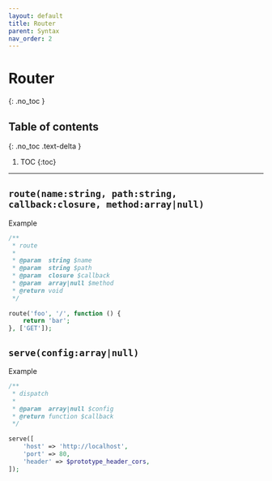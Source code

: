 ```yaml
---
layout: default
title: Router
parent: Syntax
nav_order: 2
---
```


# Router
{: .no_toc }

## Table of contents
{: .no_toc .text-delta }

1. TOC
{:toc}

---

## `route(name:string, path:string, callback:closure, method:array|null)`
Example
```php
/**
 * route
 *
 * @param  string $name
 * @param  string $path
 * @param  closure $callback
 * @param  array|null $method
 * @return void
 */
 
route('foo', '/', function () {
    return 'bar';
}, ['GET']);
```

## `serve(config:array|null)`
Example
```php
/**
 * dispatch
 *
 * @param  array|null $config
 * @return function $callback
 */
 
serve([
    'host' => 'http://localhost',
    'port' => 80,
    'header' => $prototype_header_cors,
]);
```
